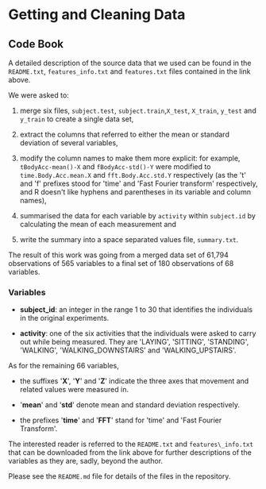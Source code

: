 Getting and Cleaning Data
=========================

## Code Book ##
A detailed description of the source data that we used can be found in the
`README.txt`, `features_info.txt` and `features.txt` files contained in the link
above.

We were asked to:

1.	merge six files, `subject.test`, `subject.train`,`X_test`, `X_train`,
	`y_test` and `y_train` to create a single data set,

2.	extract the columns that referred to either the mean or standard deviation
	of several variables,

3.	modify the column names to make them more explicit: for example,
	`tBodyAcc-mean()-X` and `fBodyAcc-std()-Y` were modified to
	`time.Body.Acc.mean.X` and `fft.Body.Acc.std.Y` respectively (as the 't' and
	'f' prefixes stood for 'time' and 'Fast Fourier transform' respectively, and
	R doesn't like hyphens and parentheses in its variable and column names),

4.	summarised the data for each variable by `activity` within `subject.id` by
	calculating the mean of each measurement and

5.	write the summary into a space separated values file, `summary.txt`.

The result of this work was going from a merged data set of 61,794 observations
of 565 variables to a final set of 180 observations of 68 variables.

### Variables ###

*	**subject_id**: an integer in the range 1 to 30 that identifies the
	individuals in the original experiments.

*	**activity**: one of the six activities that the individuals were asked to
	carry out while being measured.  They are 'LAYING', 'SITTING', 'STANDING',
	'WALKING', 'WALKING_DOWNSTAIRS' and 'WALKING_UPSTAIRS'.

As for the remaining 66 variables,

*	the suffixes '**X**', '**Y**' and '**Z**' indicate the three axes that
	movement and related values were measured in.

*	'**mean**' and '**std**' denote mean and standard deviation respectively.

*	the prefixes '**time**' and '**FFT**' stand for 'time' and 'Fast Fourier
	Transform'.

The interested reader is referred to the `README.txt` and `features\_info.txt`
that can be downloaded from the link above for further descriptions of the
variables as they are, sadly, beyond the author.

Please see the `README.md` file for details of the files in the repository.
